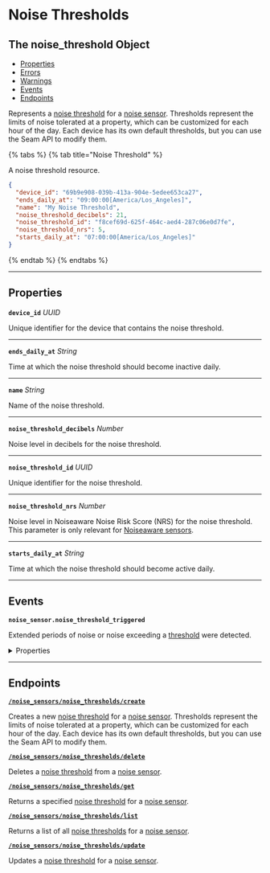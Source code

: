 # Noise Thresholds

## The noise_threshold Object

- [Properties](./#properties)
- [Errors](./#errors)
- [Warnings](./#warnings)
- [Events](./#events)
- [Endpoints](./#endpoints)


Represents a [noise threshold](https://docs.seam.co/latest/capability-guides/noise-sensors/configure-noise-threshold-settings) for a [noise sensor](https://docs.seam.co/latest/capability-guides/noise-sensors). Thresholds represent the limits of noise tolerated at a property, which can be customized for each hour of the day. Each device has its own default thresholds, but you can use the Seam API to modify them.

{% tabs %}
{% tab title="Noise Threshold" %}

A noise threshold resource.

```json
{
  "device_id": "69b9e908-039b-413a-904e-5edee653ca27",
  "ends_daily_at": "09:00:00[America/Los_Angeles]",
  "name": "My Noise Threshold",
  "noise_threshold_decibels": 21,
  "noise_threshold_id": "f8cef69d-625f-464c-aed4-287c06e0d7fe",
  "noise_threshold_nrs": 5,
  "starts_daily_at": "07:00:00[America/Los_Angeles]"
}
```
{% endtab %}
{% endtabs %}

---
## Properties

**`device_id`** *UUID*

Unique identifier for the device that contains the noise threshold.




---

**`ends_daily_at`** *String*

Time at which the noise threshold should become inactive daily.




---

**`name`** *String*

Name of the noise threshold.




---

**`noise_threshold_decibels`** *Number*

Noise level in decibels for the noise threshold.




---

**`noise_threshold_id`** *UUID*

Unique identifier for the noise threshold.




---

**`noise_threshold_nrs`** *Number*

Noise level in Noiseaware Noise Risk Score (NRS) for the noise threshold. This parameter is only relevant for [Noiseaware sensors](https://docs.seam.co/latest/device-and-system-integration-guides/noiseaware-sensors).




---

**`starts_daily_at`** *String*

Time at which the noise threshold should become active daily.




---


## Events

**`noise_sensor.noise_threshold_triggered`**

Extended periods of noise or noise exceeding a [threshold](https://docs.seam.co/latest/capability-guides/noise-sensors#what-is-a-threshold) were detected.

<details>

<summary>Properties</summary>

<strong><code>connected_account_custom_metadata</code></strong> <i>Record</i>

  Custom metadata of the connected account, present when connected_account_id is provided.

<strong><code>connected_account_id</code></strong> <i>UUID</i>

  ID of the [connected account](../../../core-concepts/connected-accounts/README.md) associated with the event.

<strong><code>created_at</code></strong> <i>Datetime</i>

  Date and time at which the event was created.

<strong><code>device_custom_metadata</code></strong> <i>Record</i>

  Custom metadata of the device, present when device_id is provided.

<strong><code>device_id</code></strong> <i>UUID</i>

  ID of the affected device.

<strong><code>event_id</code></strong> <i>UUID</i>

  ID of the event.

<strong><code>event_type</code></strong> <i>Enum</i>

  Value: `noise_sensor.noise_threshold_triggered`

<strong><code>minut_metadata</code></strong> <i>Record</i>

  Metadata from Minut.

<strong><code>noise_level_decibels</code></strong> <i>Number</i>

  Detected noise level in decibels.

<strong><code>noise_level_nrs</code></strong> <i>Number</i>

  Detected noise level in Noiseaware Noise Risk Score (NRS).

<strong><code>noise_threshold_id</code></strong> <i>UUID</i>

  ID of the noise threshold that was triggered.

<strong><code>noise_threshold_name</code></strong> <i>String</i>

  Name of the noise threshold that was triggered.

<strong><code>noiseaware_metadata</code></strong> <i>Record</i>

  Metadata from Noiseaware.

<strong><code>occurred_at</code></strong> <i>Datetime</i>

  Date and time at which the event occurred.

<strong><code>workspace_id</code></strong> <i>UUID</i>

  ID of the [workspace](../../../core-concepts/workspaces/README.md) associated with the event.
</details>

---

## Endpoints


[**`/noise_sensors/noise_thresholds/create`**](./create.md)

Creates a new [noise threshold](https://docs.seam.co/latest/capability-guides/noise-sensors/configure-noise-threshold-settings) for a [noise sensor](https://docs.seam.co/latest/capability-guides/noise-sensors). Thresholds represent the limits of noise tolerated at a property, which can be customized for each hour of the day. Each device has its own default thresholds, but you can use the Seam API to modify them.


[**`/noise_sensors/noise_thresholds/delete`**](./delete.md)

Deletes a [noise threshold](https://docs.seam.co/latest/capability-guides/noise-sensors/configure-noise-threshold-settings) from a [noise sensor](https://docs.seam.co/latest/capability-guides/noise-sensors).


[**`/noise_sensors/noise_thresholds/get`**](./get.md)

Returns a specified [noise threshold](https://docs.seam.co/latest/capability-guides/noise-sensors/configure-noise-threshold-settings) for a [noise sensor](https://docs.seam.co/latest/capability-guides/noise-sensors).


[**`/noise_sensors/noise_thresholds/list`**](./list.md)

Returns a list of all [noise thresholds](https://docs.seam.co/latest/capability-guides/noise-sensors/configure-noise-threshold-settings) for a [noise sensor](https://docs.seam.co/latest/capability-guides/noise-sensors).


[**`/noise_sensors/noise_thresholds/update`**](./update.md)

Updates a [noise threshold](https://docs.seam.co/latest/capability-guides/noise-sensors/configure-noise-threshold-settings) for a [noise sensor](https://docs.seam.co/latest/capability-guides/noise-sensors).


